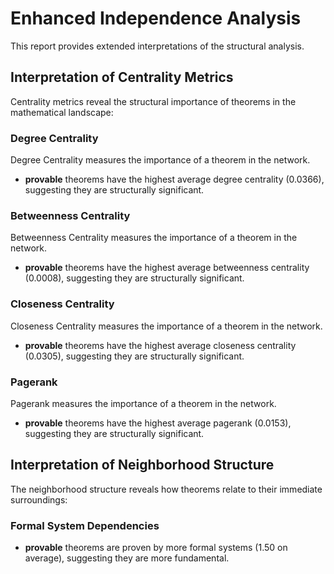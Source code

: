 # Enhanced Independence Analysis

This report provides extended interpretations of the structural analysis.

## Interpretation of Centrality Metrics

Centrality metrics reveal the structural importance of theorems in the mathematical landscape:

### Degree Centrality

Degree Centrality measures the importance of a theorem in the network.

- **provable** theorems have the highest average degree centrality (0.0366), suggesting they are structurally significant.

### Betweenness Centrality

Betweenness Centrality measures the importance of a theorem in the network.

- **provable** theorems have the highest average betweenness centrality (0.0008), suggesting they are structurally significant.

### Closeness Centrality

Closeness Centrality measures the importance of a theorem in the network.

- **provable** theorems have the highest average closeness centrality (0.0305), suggesting they are structurally significant.

### Pagerank

Pagerank measures the importance of a theorem in the network.

- **provable** theorems have the highest average pagerank (0.0153), suggesting they are structurally significant.

## Interpretation of Neighborhood Structure

The neighborhood structure reveals how theorems relate to their immediate surroundings:

### Formal System Dependencies

- **provable** theorems are proven by more formal systems (1.50 on average), suggesting they are more fundamental.

